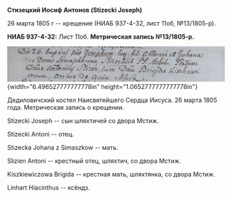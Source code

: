 **Стизецкий Иосиф Антонов (Stizecki Joseph)**

26 марта 1805 г -- крещение (НИАБ 937-4-32, лист 11об, №13/1805-р).

**НИАБ 937-4-32:** Лист 11об. **Метрическая запись №13/1805-р.**

![](./media/9db3ed24d82fd84fb8c0d29d8ad58e21f2975920.png){width="6.496527777777778in"
height="1.0652777777777778in"}

Дедиловичский костел Наисвятейшего Сердца Иисуса. 26 марта 1805 года.
Метрическая запись о крещении.

Stizecki Joseph -- сын шляхтичей со двора Мстиж.

Stizecki Antoni -- отец.

Stizecka Johana z Simaszkow -- мать.

Slizien Antoni -- крестный отец, шляхтич, со двора Мстиж.

Kiszkiewiczowa Brigida -- крестная мать, шляхтянка, со двора Мстиж.

Linhart Hiacinthus -- ксёндз.
